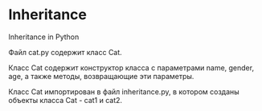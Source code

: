 # Inheritance
Inheritance in Python

Файл cat.py содержит класс Cat.

Класс Cat содержит конструктор класса с параметрами name, gender, age, а также методы, возвращающие эти параметры.

Класс Cat импортирован в файл inheritance.py, в котором созданы объекты класса Cat - cat1 и cat2.
